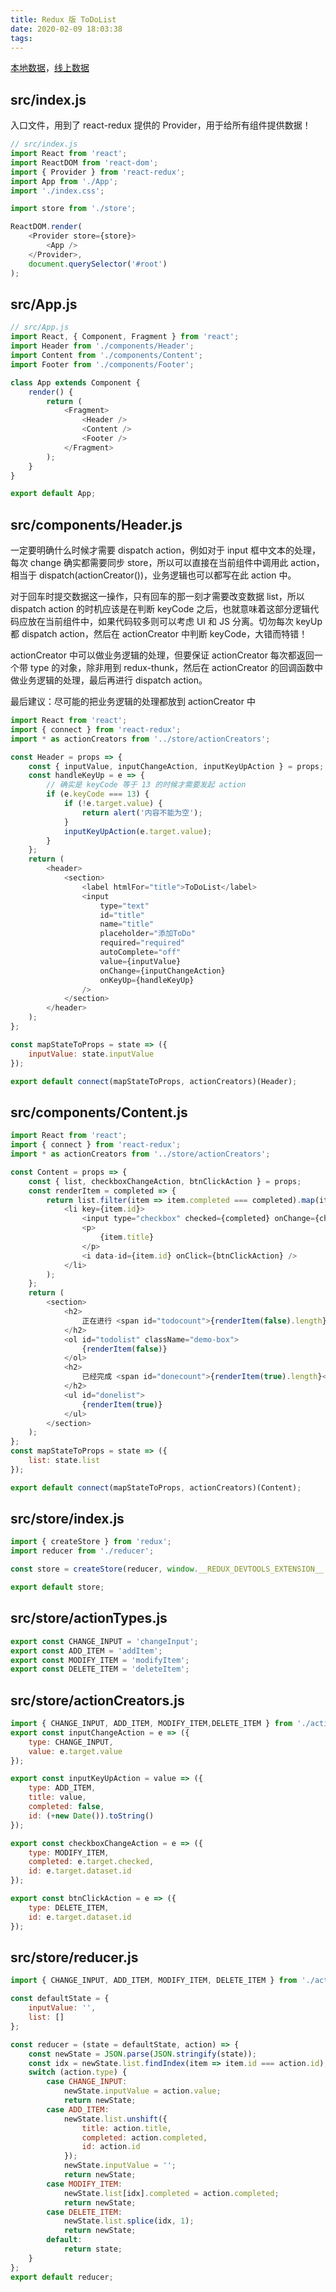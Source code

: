 ```yaml
---
title: Redux 版 ToDoList
date: 2020-02-09 18:03:38
tags:
---
```


[本地数据](https://github.com/ifer-itcast/redux-todolist1)，[线上数据](https://github.com/ifer-itcast/redux-todolist2)

<!-- more -->

## src/index.js

入口文件，用到了 react-redux 提供的 Provider，用于给所有组件提供数据！

```javascript
// src/index.js
import React from 'react';
import ReactDOM from 'react-dom';
import { Provider } from 'react-redux';
import App from './App';
import './index.css';

import store from './store';

ReactDOM.render(
    <Provider store={store}>
        <App />
    </Provider>,
    document.querySelector('#root')
);
```

## src/App.js

```javascript
// src/App.js
import React, { Component, Fragment } from 'react';
import Header from './components/Header';
import Content from './components/Content';
import Footer from './components/Footer';

class App extends Component {
    render() {
        return (
            <Fragment>
                <Header />
                <Content />
                <Footer />
            </Fragment>
        );
    }
}

export default App;
```

## src/components/Header.js

一定要明确什么时候才需要 dispatch action，例如对于 input 框中文本的处理，每次 change 确实都需要同步 store，所以可以直接在当前组件中调用此 action，相当于 dispatch(actionCreator())，业务逻辑也可以都写在此 action 中。

对于回车时提交数据这一操作，只有回车的那一刻才需要改变数据 list，所以 dispatch action 的时机应该是在判断 keyCode 之后，也就意味着这部分逻辑代码应放在当前组件中，如果代码较多则可以考虑 UI 和 JS 分离。切勿每次 keyUp 都 dispatch action，然后在 actionCreator 中判断 keyCode，大错而特错！

actionCreator 中可以做业务逻辑的处理，但要保证 actionCreator 每次都返回一个带 type 的对象，除非用到 redux-thunk，然后在 actionCreator 的回调函数中做业务逻辑的处理，最后再进行 dispatch action。

最后建议：尽可能的把业务逻辑的处理都放到 actionCreator 中

```javascript
import React from 'react';
import { connect } from 'react-redux';
import * as actionCreators from '../store/actionCreators';

const Header = props => {
    const { inputValue, inputChangeAction, inputKeyUpAction } = props;
    const handleKeyUp = e => {
        // 确实是 keyCode 等于 13 的时候才需要发起 action
        if (e.keyCode === 13) {
            if (!e.target.value) {
                return alert('内容不能为空');
            }
            inputKeyUpAction(e.target.value);
        }
    };
    return (
        <header>
            <section>
                <label htmlFor="title">ToDoList</label>
                <input
                    type="text"
                    id="title"
                    name="title"
                    placeholder="添加ToDo"
                    required="required"
                    autoComplete="off"
                    value={inputValue}
                    onChange={inputChangeAction}
                    onKeyUp={handleKeyUp}
                />
            </section>
        </header>
    );
};

const mapStateToProps = state => ({
    inputValue: state.inputValue
});

export default connect(mapStateToProps, actionCreators)(Header);
```

## src/components/Content.js

```javascript
import React from 'react';
import { connect } from 'react-redux';
import * as actionCreators from '../store/actionCreators';

const Content = props => {
    const { list, checkboxChangeAction, btnClickAction } = props;
    const renderItem = completed => {
        return list.filter(item => item.completed === completed).map(item =>
            <li key={item.id}>
                <input type="checkbox" checked={completed} onChange={checkboxChangeAction} data-id={item.id} />
                <p>
                    {item.title}
                </p>
                <i data-id={item.id} onClick={btnClickAction} />
            </li>
        );
    };
    return (
        <section>
            <h2>
                正在进行 <span id="todocount">{renderItem(false).length}</span>
            </h2>
            <ol id="todolist" className="demo-box">
                {renderItem(false)}
            </ol>
            <h2>
                已经完成 <span id="donecount">{renderItem(true).length}</span>
            </h2>
            <ul id="donelist">
                {renderItem(true)}
            </ul>
        </section>
    );
};
const mapStateToProps = state => ({
    list: state.list
});

export default connect(mapStateToProps, actionCreators)(Content);
```

## src/store/index.js

```javascript
import { createStore } from 'redux';
import reducer from './reducer';

const store = createStore(reducer, window.__REDUX_DEVTOOLS_EXTENSION__ && window.__REDUX_DEVTOOLS_EXTENSION__());

export default store;
```

## src/store/actionTypes.js

```javascript
export const CHANGE_INPUT = 'changeInput';
export const ADD_ITEM = 'addItem';
export const MODIFY_ITEM = 'modifyItem';
export const DELETE_ITEM = 'deleteItem';
```

## src/store/actionCreators.js

```javascript
import { CHANGE_INPUT, ADD_ITEM, MODIFY_ITEM,DELETE_ITEM } from './actionTypes';
export const inputChangeAction = e => ({
    type: CHANGE_INPUT,
    value: e.target.value
});

export const inputKeyUpAction = value => ({
    type: ADD_ITEM,
    title: value,
    completed: false,
    id: (+new Date()).toString()
});

export const checkboxChangeAction = e => ({
    type: MODIFY_ITEM,
    completed: e.target.checked,
    id: e.target.dataset.id
});

export const btnClickAction = e => ({
    type: DELETE_ITEM,
    id: e.target.dataset.id
});
```

## src/store/reducer.js

```javascript
import { CHANGE_INPUT, ADD_ITEM, MODIFY_ITEM, DELETE_ITEM } from './actionTypes';

const defaultState = {
    inputValue: '',
    list: []
};

const reducer = (state = defaultState, action) => {
    const newState = JSON.parse(JSON.stringify(state));
    const idx = newState.list.findIndex(item => item.id === action.id);
    switch (action.type) {
        case CHANGE_INPUT:
            newState.inputValue = action.value;
            return newState;
        case ADD_ITEM:
            newState.list.unshift({
                title: action.title,
                completed: action.completed,
                id: action.id
            });
            newState.inputValue = '';
            return newState;
        case MODIFY_ITEM:
            newState.list[idx].completed = action.completed;
            return newState;
        case DELETE_ITEM:
            newState.list.splice(idx, 1);
            return newState;
        default:
            return state;
    }
};
export default reducer;
```
